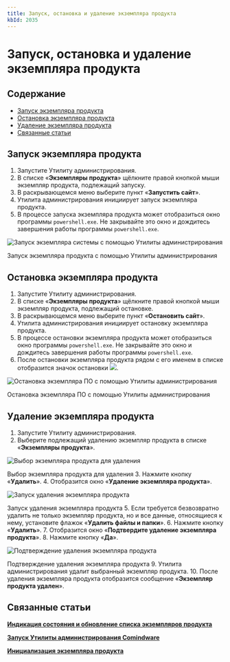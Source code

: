 ```yaml
---
title: Запуск, остановка и удаление экземпляра продукта
kbId: 2035
---
```


# Запуск, остановка и удаление экземпляра продукта

## Содержание

- [Запуск экземпляра продукта](#mcetoc_1i1agc9qj1)
- [Остановка экземпляра продукта](#mcetoc_1i1agchu93)
- [Удаление экземпляра продукта](#mcetoc_1i1agc8oo0)
- [Связанные статьи](#mcetoc_1i1agdnui5)

## Запуск экземпляра продукта

1. Запустите Утилиту администрирования.
2. В списке «**Экземпляры продукта**» щёлкните правой кнопкой мыши экземпляр продукта, подлежащий запуску.
3. В раскрывающемся меню выберите пункт «**Запустить сайт**».
4. Утилита администрирования инициирует запуск экземпляра продукта.
5. В процессе запуска экземпляра продукта может отобразиться окно программы `powershell.exe`. Не закрывайте это окно и дождитесь завершения работы программы `powershell.exe`.

![Запуск экземпляра системы с помощью Утилиты администрирования](https://kb.comindware.ru/assets/img_63bbd0423ca54.png)

Запуск экземпляра продукта с помощью Утилиты администрирования

## Остановка экземпляра продукта

1. Запустите Утилиту администрирования.
2. В списке «**Экземпляры продукта**» щёлкните правой кнопкой мыши экземпляр продукта, подлежащий остановке.
3. В раскрывающемся меню выберите пункт «**Остановить сайт**».
4. Утилита администрирования инициирует остановку экземпляра продукта.
5. В процессе остановки экземпляра продукта может отобразиться окно программы `powershell.exe`. Не закрывайте это окно и дождитесь завершения работы программы `powershell.exe`.
6. После остановки экземпляра продукта рядом с его именем в списке отобразится значок остановки ![](https://kb.comindware.ru/assets/img_667c2fcf30ac0.png).

![Остановка экземпляра ПО с помощью Утилиты администрирования](https://kb.comindware.ru/assets/administration_tool11.png)

Остановка экземпляра ПО с помощью Утилиты администрирования

## Удаление экземпляра продукта

1. Запустите Утилиту администрирования.
2. Выберите подлежащий удалению экземпляр продукта в списке «**Экземпляры продукта**».

![Выбор экземпляра продукта для удаления](https://kb.comindware.ru/assets/img_667c2ccb60e43.png)

Выбор экземпляра продукта для удаления
3. Нажмите кнопку «**Удалить**».
4. Отобразится окно «**Удаление экземпляра продукта**».

![Запуск удаления экземпляра продукта](https://kb.comindware.ru/assets/img_667eafcfab82b.png)

Запуск удаления экземпляра продукта
5. Если требуется безвозвратно удалить не только экземпляр продукта, но и все данные, относящиеся к нему, установите флажок «**Удалить файлы и папки**».
6. Нажмите кнопку «**Удалить**».
7. Отобразится окно «**Подтвердите удаление экземпляра продукта**».
8. Нажмите кнопку «**Да**».

![Подтверждение удаления экземпляра продукта](https://kb.comindware.ru/assets/img_667eafa97f0c0.png)

Подтверждение удаления экземпляра продукта
9. Утилита администрирования удалит выбранный экземпляр продукта.
10. После удаления экземпляра продукта отобразится сообщение «**Экземпляр продукта удален**».

## Связанные статьи

**[Индикация состояния и обновление списка экземпляров продукта](https://kb.comindware.ru/article.php?id=2037)**

[**Запуск Утилиты администрирования Comindware**](https://kb.comindware.ru/article.php?id=2027#mcetoc_1i15bgv5s4)

**[Инициализация экземпляра продукта](https://kb.comindware.ru/article.php?id=2296)**

